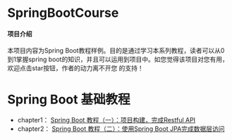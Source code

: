 # SpringBootCourse

#### 项目介绍
本项目内容为Spring Boot教程样例。目的是通过学习本系列教程，读者可以从0到1掌握spring boot的知识，并且可以运用到项目中。如您觉得该项目对您有用，欢迎点击star按钮，作者的动力离不开您 的支持！

# Spring Boot 基础教程
- chapter1： [Spring Boot 教程（一）：项目构建，完成Restful API](https://segmentfault.com/a/1190000014604077)
- chapter2： [Spring Boot 教程（二）：使用Spring Boot JPA完成数据层访问](https://segmentfault.com/a/1190000014614591)